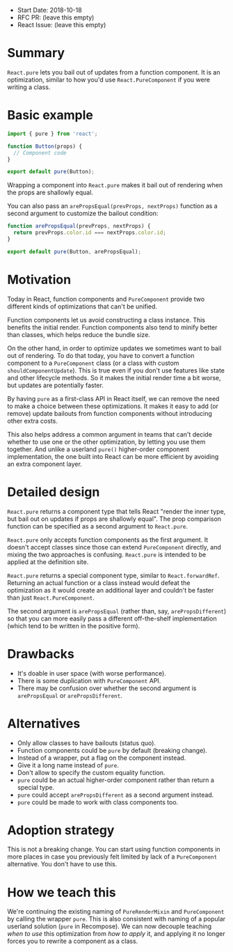 
- Start Date: 2018-10-18
- RFC PR: (leave this empty)
- React Issue: (leave this empty)

# Summary

`React.pure` lets you bail out of updates from a function component. It is an optimization, similar to how you'd use `React.PureComponent` if you were writing a class.

# Basic example

```js
import { pure } from 'react';

function Button(props) {
  // Component code
}

export default pure(Button);
```

Wrapping a component into `React.pure` makes it bail out of rendering when the props are shallowly equal.

You can also pass an `arePropsEqual(prevProps, nextProps)` function as a second argument to customize the bailout condition:

```js
function arePropsEqual(prevProps, nextProps) {
  return prevProps.color.id === nextProps.color.id;
}

export default pure(Button, arePropsEqual);
```

# Motivation

Today in React, function components and `PureComponent` provide two different kinds of optimizations that can't be unified.

Function components let us avoid constructing a class instance. This benefits the initial render. Function components also tend to minify better than classes, which helps reduce the bundle size.

On the other hand, in order to optimize updates we sometimes want to bail out of rendering. To do that today, you have to convert a function component to a `PureComponent` class (or a class with custom `shouldComponentUpdate`). This is true even if you don't use features like state and other lifecycle methods. So it makes the initial render time a bit worse, but updates are potentially faster.

By having `pure` as a first-class API in React itself, we can remove the need to make a choice between these optimizations. It makes it easy to add (or remove) update bailouts from function components without introducing other extra costs.

This also helps address a common argument in teams that can't decide whether to use one or the other optimization, by letting you use them together. And unlike a userland `pure()` higher-order component implementation, the one built into React can be more efficient by avoiding an extra component layer.


# Detailed design

`React.pure` returns a component type that tells React "render the inner type, but bail out on updates if props are shallowly equal". The prop comparison function can be specified as a second argument to `React.pure`.

`React.pure` only accepts function components as the first argument. It doesn't accept classes since those can extend `PureComponent` directly, and mixing the two approaches is confusing. `React.pure` is intended to be applied at the definition site.

`React.pure` returns a special component type, similar to `React.forwardRef`. Returning an actual function or a class instead would defeat the optimization as it would create an additional layer and couldn't be faster than just `React.PureComponent`.

The second argument is `arePropsEqual` (rather than, say, `arePropsDifferent`) so that you can more easily pass a different off-the-shelf implementation (which tend to be written in the positive form).

# Drawbacks

- It's doable in user space (with worse performance).
- There is some duplication with `PureComponent` API.
- There may be confusion over whether the second argument is `arePropsEqual` or `arePropsDifferent`.

# Alternatives

- Only allow classes to have bailouts (status quo).
- Function components could be `pure` by default (breaking change).
- Instead of a wrapper, put a flag on the component instead.
- Give it a long name instead of `pure`.
- Don't allow to specify the custom equality function.
- `pure` could be an actual higher-order component rather than return a special type.
- `pure` could accept `arePropsDifferent` as a second argument instead.
- `pure` could be made to work with class components too.

# Adoption strategy

This is not a breaking change. You can start using function components in more places in case you previously felt limited by lack of a `PureComponent` alternative. You don't have to use this.

# How we teach this

We're continuing the existing naming of `PureRenderMixin` and `PureComponent` by calling the wrapper `pure`. This is also consistent with naming of a popular userland solution (`pure` in Recompose). We can now decouple teaching _when to use_ this optimization from _how to apply_ it, and applying it no longer forces you to rewrite a component as a class.
